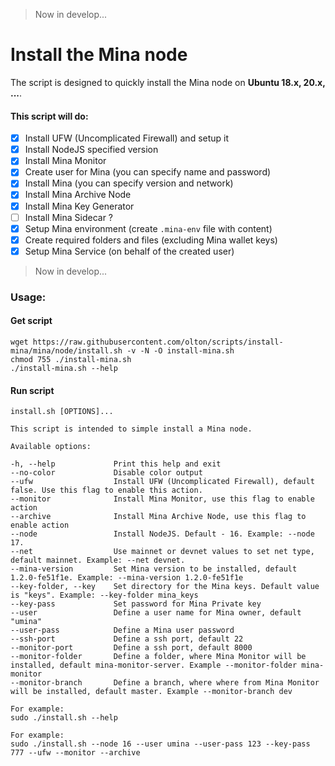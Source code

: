 > Now in develop...

# Install the Mina node

The script is designed to quickly install the Mina node on **Ubuntu 18.x, 20.x, ...**. 

#### This script will do:

- [x] Install UFW (Uncomplicated Firewall) and setup it
- [x] Install NodeJS specified version
- [x] Install Mina Monitor
- [x] Create user for Mina (you can specify name and password)
- [x] Install Mina (you can specify version and network)
- [x] Install Mina Archive Node
- [x] Install Mina Key Generator
- [ ] Install Mina Sidecar ?
- [x] Setup Mina environment (create `.mina-env` file with content)
- [x] Create required folders and files (excluding Mina wallet keys)
- [x] Setup Mina Service (on behalf of the created user)

> Now in develop...

### Usage:

#### Get script
```shell
wget https://raw.githubusercontent.com/olton/scripts/install-mina/mina/node/install.sh -v -N -O install-mina.sh
chmod 755 ./install-mina.sh
./install-mina.sh --help
```

#### Run script
```
install.sh [OPTIONS]...

This script is intended to simple install a Mina node.

Available options:

-h, --help             Print this help and exit
--no-color             Disable color output
--ufw                  Install UFW (Uncomplicated Firewall), default false. Use this flag to enable this action.
--monitor              Install Mina Monitor, use this flag to enable action
--archive              Install Mina Archive Node, use this flag to enable action
--node                 Install NodeJS. Default - 16. Example: --node 17.
--net                  Use mainnet or devnet values to set net type, default mainnet. Example: --net devnet.
--mina-version         Set Mina version to be installed, default 1.2.0-fe51f1e. Example: --mina-version 1.2.0-fe51f1e
--key-folder, --key    Set directory for the Mina keys. Default value is "keys". Example: --key-folder mina_keys
--key-pass             Set password for Mina Private key
--user                 Define a user name for Mina owner, default "umina"
--user-pass            Define a Mina user password
--ssh-port             Define a ssh port, default 22
--monitor-port         Define a ssh port, default 8000
--monitor-folder       Define a folder, where Mina Monitor will be installed, default mina-monitor-server. Example --monitor-folder mina-monitor
--monitor-branch       Define a branch, where where from Mina Monitor will be installed, default master. Example --monitor-branch dev

For example:
sudo ./install.sh --help

For example:
sudo ./install.sh --node 16 --user umina --user-pass 123 --key-pass 777 --ufw --monitor --archive
```
